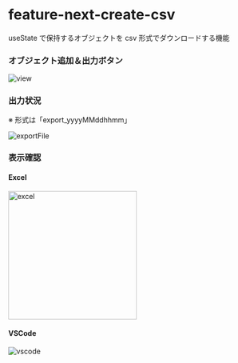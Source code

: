 # feature-next-create-csv

useState で保持するオブジェクトを csv 形式でダウンロードする機能

### オブジェクト追加＆出力ボタン

![view](https://github.com/ayakaki/feature-next-create-csv/assets/65984887/6e21787e-5a65-4b84-ba32-c71b8717bd11)

### 出力状況

※ 形式は「export_yyyyMMddhhmm」

![exportFile](https://github.com/ayakaki/feature-next-create-csv/assets/65984887/fe68bb35-5e5c-4fd8-b6e6-55dd74a5d420)

### 表示確認

#### Excel

<img width="257" alt="excel" src="https://github.com/ayakaki/feature-next-create-csv/assets/65984887/bee09690-e1d9-471b-9fe6-62db56170cea">

#### VSCode

![vscode](https://github.com/ayakaki/feature-next-create-csv/assets/65984887/f499af65-6252-437e-ae6c-bec2959d29f2)
